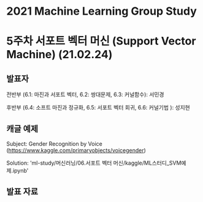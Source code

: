 # 2021 Machine Learning Group Study

# 5주차 서포트 벡터 머신 (Support Vector Machine) (21.02.24)

## 발표자
  
  전반부 (6.1: 마진과 서포트 벡터, 6.2: 쌍대문제, 6.3: 커널함수): 서민경
  
  후반부 (6.4: 소프트 마진과 정규화, 6.5: 서포트 벡터 회귀, 6.6: 커널기법 ): 성지현


## 캐글 예제
  
  Subject: Gender Recognition by Voice (https://www.kaggle.com/primaryobjects/voicegender)
  
  Solution: 'ml-study/머신러닝/06.서포트 벡터 머신/kaggle/ML스터디_SVM예제.ipynb'


## 발표 자료



